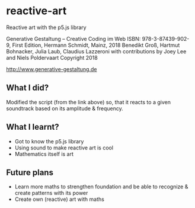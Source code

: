 # reactive-art
Reactive art with the p5.js library

Generative Gestaltung – Creative Coding im Web
ISBN: 978-3-87439-902-9, First Edition, Hermann Schmidt, Mainz, 2018
Benedikt Groß, Hartmut Bohnacker, Julia Laub, Claudius Lazzeroni
with contributions by Joey Lee and Niels Poldervaart
Copyright 2018

http://www.generative-gestaltung.de


## What I did?

Modified the script (from the link above) so, that it reacts to a given soundtrack based on its amplitude & frequency.

## What I learnt?

- Got to know the p5.js library
- Using sound to make reactive art is cool
- Mathematics itself is art

## Future plans

- Learn more maths to strengthen foundation and be able to recognize & create patterns with its power
- Create own (reactive) art with maths
